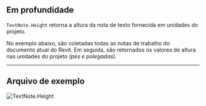## Em profundidade
`TextNote.Height` retorna a altura da nota de texto fornecida em unidades do projeto.

No exemplo abaixo, são coletadas todas as notas de trabalho do documento atual do Revit. Em seguida, são retornados os valores de altura nas unidades do projeto _(pés e polegadas)_.

___
## Arquivo de exemplo

![TextNote.Height](./Revit.Elements.TextNote.Height_img.jpg)
